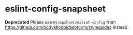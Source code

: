 # eslint-config-snapsheet

**Deprecated** Please use `@snapsheet/eslint-config` from https://github.com/bodyshopbidsdotcom/styleguides instead.
